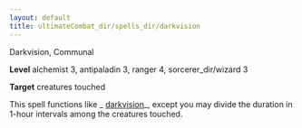 ```yaml
---
layout: default
title: ultimateCombat_dir/spells_dir/darkvision
---
```

Darkvision, Communal

**Level** alchemist 3, antipaladin 3, ranger 4, sorcerer_dir/wizard 3

**Target** creatures touched

This spell functions like _ [darkvision](../spells_dir/darkvision#_darkvision)_, except you may divide the duration in 1-hour intervals among the creatures touched.

